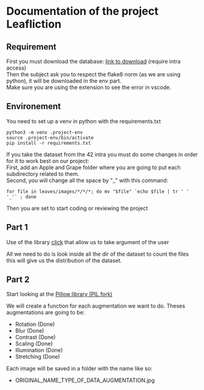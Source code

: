 
# Documentation of the project Leafliction

## Requirement
First you must download the database: [link to download](https://cdn.intra.42.fr/document/document/17458/leaves.zip) (require intra access)  
Then the subject ask you to respect the flake8 norm (as we are using python), it will be downloaded in the env part.  
Make sure you are using the extension to see the error in vscode.

## Environement

You need to set up a venv in python with the requirements.txt
```
python3 -m venv .project-env
source .project-env/bin/activate
pip install -r requirements.txt
```
  
If you take the dataset from the 42 intra you must do some changes in order for it to work best on our project:  
First, add an Apple and Grape folder where you are going to put each subdirectory related to them.  
Second, you will change all the space by "_" with this command:
```
for file in leaves/images/*/*/*; do mv "$file" `echo $file | tr ' ' '_'` ; done
```

Then you are set to start coding or reviewing the project
## Part 1


Use of the library [click](https://click.palletsprojects.com/en/8.1.x/) that allow us to take argument of the user

All we need to do is look inside all the dir of the dataset to count the files
this will give us the distribution of the dataset.


## Part 2

Start looking at the [Pillow library (PIL fork)](https://pillow.readthedocs.io/en/stable/reference/Image.html)  

We will create a function for each augmentation we want to do. Theses augmentations are going to be:
- Rotation (Done)
- Blur (Done)
- Contrast (Done)
- Scaling (Done)
- Illumination (Done)
- Stretching (Done)

Each image will be saved in a folder with the name like so:  
- ORIGINAL_NAME_TYPE_OF_DATA_AUGMENTATION.jpg
